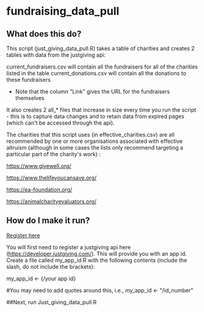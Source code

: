 # fundraising_data_pull

## What does this do?
This script (just_giving_data_pull.R) takes a table of charities and creates 2 tables with data from the justgiving api:

current_fundraisers.csv will contain all the fundraisers for all of the charities listed in the table
current_donations.csv will contain all the donations to these fundraisers
- Note that the column "Link" gives the URL for the fundraisers themselves

It also creates 2 all_* files that increase in size every time you run the script - this is to capture data changes and to retain data from expired pages (which can't be accessed through the api).

The charities that this script uses (in effective_charities.csv) are all recommended by one or more organisations associated with effective altruism (although in some cases the lists only recommend targeting a particular part of the charity's work)  :

https://www.givewell.org/

https://www.thelifeyoucansave.org/

https://ea-foundation.org/

https://animalcharityevaluators.org/

## How do I make it run?

<a href="https://developer.justgiving.com/" target="_blank">Register here</a>

You will first need to register a justgiving api here (https://developer.justgiving.com/). This will provide you with an app id.
Create a file called my_app_id.R with the following contents (include the slash, do not include the brackets):

my_app_id <- {/your app id}

#You may need to add quotes around this, i.e., my_app_id <- "/id_number"


##Next, run Just_giving_data_pull.R

